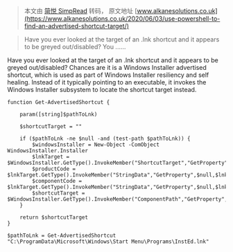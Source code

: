 > 本文由 [简悦 SimpRead](http://ksria.com/simpread/) 转码， 原文地址 [www.alkanesolutions.co.uk](https://www.alkanesolutions.co.uk/2020/06/03/use-powershell-to-find-an-advertised-shortcut-target/)

> Have you ever looked at the target of an .lnk shortcut and it appears to be greyed out/disabled? You ......

Have you ever looked at the target of an .lnk shortcut and it appears to be greyed out/disabled? Chances are it is a Windows Installer advertised shortcut, which is used as part of Windows Installer resiliency and self healing. Instead of it typically pointing to an executable, it invokes the Windows Installer subsystem to locate the shortcut target instead.

```
function Get-AdvertisedShortcut {

    param([string]$pathToLnk)

    $shortcutTarget = ""
    
    if ($pathToLnk -ne $null -and (test-path $pathToLnk)) {    
        $windowsInstaller = New-Object -ComObject WindowsInstaller.Installer
        $lnkTarget = $WindowsInstaller.GetType().InvokeMember("ShortcutTarget","GetProperty",$null,$windowsInstaller,$pathToLnk)
        $productCode = $lnkTarget.GetType().InvokeMember("StringData","GetProperty",$null,$lnkTarget,1)
        $componentCode = $lnkTarget.GetType().InvokeMember("StringData","GetProperty",$null,$lnkTarget,3)
        $shortcutTarget = $WindowsInstaller.GetType().InvokeMember("ComponentPath","GetProperty",$null,$WindowsInstaller,@($productCode,$componentCode))        
    }

    return $shortcutTarget
}

$pathToLnk = Get-AdvertisedShortcut "C:\ProgramData\Microsoft\Windows\Start Menu\Programs\InstEd.lnk"

```